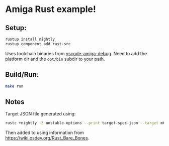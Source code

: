 # Amiga Rust example!

## Setup:

```bash
rustup install nightly
rustup component add rust-src
```

Uses toolchain binaries from [vscode-amiga-debug](https://github.com/BartmanAbyss/vscode-amiga-debug/tree/master/bin).
Need to add the platform dir and the `opt/bin` subdir to your path.

## Build/Run:

```bash
make run
```

## Notes

Target JSON file generated using:

```bash
rustc +nightly -Z unstable-options --print target-spec-json --target m68k-unknown-linux-gnu
```

Then added to using information from https://wiki.osdev.org/Rust_Bare_Bones.
